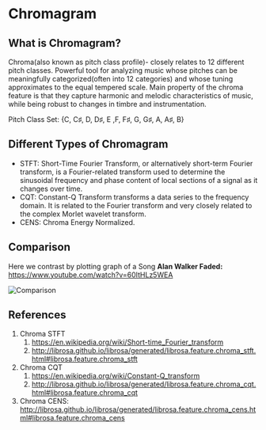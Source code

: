 # Chromagram

## What is Chromagram? 

Chroma(also known as pitch class profile)- closely relates to 12 different pitch classes. Powerful tool for analyzing music whose pitches can be meaningfully categorized(often into 12 categories) and whose tuning approximates to the equal tempered scale. Main property of the chroma feature is that they capture harmonic and melodic characteristics of music, while being robust to changes in timbre and instrumentation. 

Pitch Class Set: {C, C♯, D, D♯, E ,F, F♯, G, G♯, A, A♯, B}

## Different Types of Chromagram

- STFT: Short-Time Fourier Transform, or alternatively short-term Fourier transform, is a Fourier-related transform used to determine the sinusoidal frequency and phase content of local sections of a signal as it changes over time.
- CQT: Constant-Q Transform transforms a data series to the frequency domain. It is related to the Fourier transform and very closely related to the complex Morlet wavelet transform.
- CENS: Chroma Energy Normalized.

## Comparison

Here we contrast by plotting graph of a Song **Alan Walker Faded:** https://www.youtube.com/watch?v=60ItHLz5WEA

![Comparison](http://i.imgur.com/Gkc3id5.png)

## References

1. Chroma STFT
    1. https://en.wikipedia.org/wiki/Short-time_Fourier_transform
    2. http://librosa.github.io/librosa/generated/librosa.feature.chroma_stft.html#librosa.feature.chroma_stft
2. Chroma CQT
    1. https://en.wikipedia.org/wiki/Constant-Q_transform
    2. http://librosa.github.io/librosa/generated/librosa.feature.chroma_cqt.html#librosa.feature.chroma_cqt
3. Chroma CENS: http://librosa.github.io/librosa/generated/librosa.feature.chroma_cens.html#librosa.feature.chroma_cens
